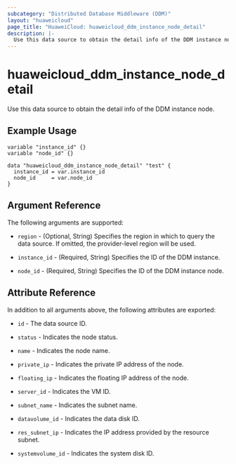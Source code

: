 ```yaml
---
subcategory: "Distributed Database Middleware (DDM)"
layout: "huaweicloud"
page_title: "HuaweiCloud: huaweicloud_ddm_instance_node_detail"
description: |-
  Use this data source to obtain the detail info of the DDM instance node.
---
```


# huaweicloud_ddm_instance_node_detail

Use this data source to obtain the detail info of the DDM instance node.

## Example Usage

```hcl
variable "instance_id" {}
variable "node_id" {}

data "huaweicloud_ddm_instance_node_detail" "test" {
  instance_id = var.instance_id
  node_id     = var.node_id
}
```

## Argument Reference

The following arguments are supported:

* `region` - (Optional, String) Specifies the region in which to query the data source.
  If omitted, the provider-level region will be used.

* `instance_id` - (Required, String) Specifies the ID of the DDM instance.

* `node_id` - (Required, String) Specifies the ID of the DDM instance node.

## Attribute Reference

In addition to all arguments above, the following attributes are exported:

* `id` - The data source ID.

* `status` - Indicates the node status.

* `name` - Indicates the node name.

* `private_ip` - Indicates the private IP address of the node.

* `floating_ip` - Indicates the floating IP address of the node.

* `server_id` - Indicates the VM ID.

* `subnet_name` - Indicates the subnet name.

* `datavolume_id` - Indicates the data disk ID.

* `res_subnet_ip` - Indicates the IP address provided by the resource subnet.

* `systemvolume_id` - Indicates the system disk ID.
